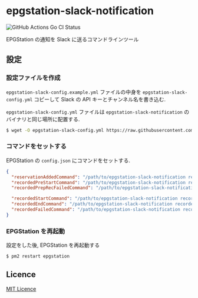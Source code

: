 # epgstation-slack-notification

![GitHub Actions Go CI Status](https://github.com/hiroxto/epgstation-slack-notification/workflows/Go%20CI/badge.svg)

EPGStation の通知を Slack に送るコマンドラインツール

## 設定

### 設定ファイルを作成

`epgstation-slack-config.example.yml` ファイルの中身を `epgstation-slack-config.yml` コピーして Slack の API キーとチャンネル名を書き込む.

`epgstation-slack-config.yml` ファイルは `epgstation-slack-notification` のバイナリと同じ場所に配置する.

```bash
$ wget -O epgstation-slack-config.yml https://raw.githubusercontent.com/hiroxto/epgstation-slack-notification/master/epgstation-slack-config.example.yml
```

### コマンドをセットする

EPGStation の `config.json` にコマンドをセットする.

```json
{
  "reservationAddedCommand": "/path/to/epgstation-slack-notification reservation-added",
  "recordedPreStartCommand": "/path/to/epgstation-slack-notification recorded-pre-start",
  "recordedPrepRecFailedCommand": "/path/to/epgstation-slack-notification recorded-prep-rec-failed",

  "recordedStartCommand": "/path/to/epgstation-slack-notification recorded-start",
  "recordedEndCommand": "/path/to/epgstation-slack-notification recorded-end",
  "recordedFailedCommand": "/path/to/epgstation-slack-notification recorded-failed"
}
```

### EPGStation を再起動

設定をした後, EPGStation を再起動する

```bash
$ pm2 restart epgstation
```

## Licence

[MIT Licence](https://raw.githubusercontent.com/hiroxto/epgstation-slack-notification/master/LICENSE)
